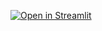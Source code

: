 [![Open in Streamlit](https://static.streamlit.io/badges/streamlit_badge_black.svg)](https://share.streamlit.io/NataliiaSvet/Natasha01/main/diagramma.py)


